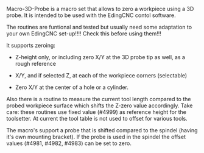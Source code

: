 Macro-3D-Probe is a macro set that allows to zero a workpiece using a 3D probe.
It is intended to be used with the EdingCNC contol software.


The routines are funtional and tested but usually need some adaptation to your own EdingCNC set-up!!!!
Check this before using them!!!


It supports zeroing:

- Z-height only, or including zero X/Y at the 3D probe tip as well, as a rough reference
 
- X/Y, and if selected Z, at each of the workpiece corners (selectable)
 
- Zero X/Y at the center of a hole or a cylinder.
 
Also there is a routine to measure the current tool length compared to the probed workpiece surface which shifts the Z-zero value accordingly. Take care: these routines use fixed value (#4999) as reference height for the toolsetter. At current the tool table is not used to offset for various tools.
 
The macro's support a probe that is shifted compared to the spindel (having it's own mounting bracket). If the probe is used in the spindel the offset values (#4981, #4982, #4983) can be set to zero.


 
 

